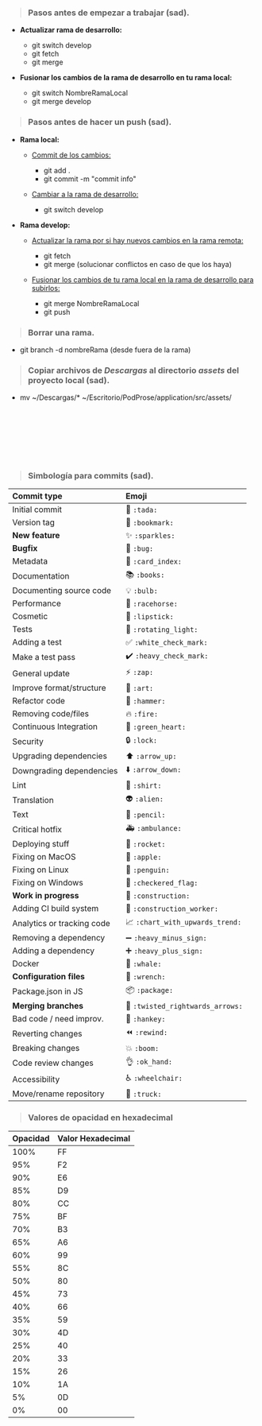 > ### **Pasos antes de empezar a trabajar (sad).**

- **Actualizar rama de desarrollo:**

  - git switch develop
  - git fetch
  - git merge

- **Fusionar los cambios de la rama de desarrollo en tu rama local:**
  - git switch NombreRamaLocal
  - git merge develop

> ### **Pasos antes de hacer un push (sad).**

- **Rama local:**

  - <u>Commit de los cambios:</u>

    - git add .
    - git commit -m "commit info"

  - <u>Cambiar a la rama de desarrollo:</u>
    - git switch develop

- **Rama develop:**

  - <u>Actualizar la rama por si hay nuevos cambios en la rama remota:</u>

    - git fetch
    - git merge (solucionar conflictos en caso de que los haya)

  - <u>Fusionar los cambios de tu rama local en la rama de desarrollo para subirlos:</u>
    - git merge NombreRamaLocal
    - git push

> ### **Borrar una rama.**

- git branch -d nombreRama (desde fuera de la rama)

> ### **Copiar archivos de _Descargas_ al directorio _assets_ del proyecto local (sad).**

- mv ~/Descargas/* ~/Escritorio/PodProse/application/src/assets/

<br/><br/><br/><br/><br/><br/>

> ### **Simbología para commits (sad).**

| Commit type                | Emoji                            |
| :------------------------- | :------------------------------- |
| Initial commit             | 🎉 `:tada:`                      |
| Version tag                | 🔖 `:bookmark:`                  |
| **New feature**            | ✨ `:sparkles:`                  |
| **Bugfix**                 | 🐛 `:bug:`                       |
| Metadata                   | 📇 `:card_index:`                |
| Documentation              | 📚 `:books:`                     |
| Documenting source code    | 💡 `:bulb:`                      |
| Performance                | 🐎 `:racehorse:`                 |
| Cosmetic                   | 💄 `:lipstick:`                  |
| Tests                      | 🚨 `:rotating_light:`            |
| Adding a test              | ✅ `:white_check_mark:`          |
| Make a test pass           | ✔️ `:heavy_check_mark:`          |
| General update             | ⚡ `:zap:`                       |
| Improve format/structure   | 🎨 `:art:`                       |
| Refactor code              | 🔨 `:hammer:`                    |
| Removing code/files        | 🔥 `:fire:`                      |
| Continuous Integration     | 💚 `:green_heart:`               |
| Security                   | 🔒 `:lock:`                      |
| Upgrading dependencies     | ⬆️ `:arrow_up:`                  |
| Downgrading dependencies   | ⬇️ `:arrow_down:`                |
| Lint                       | 👕 `:shirt:`                     |
| Translation                | 👽 `:alien:`                     |
| Text                       | 📝 `:pencil:`                    |
| Critical hotfix            | 🚑 `:ambulance:`                 |
| Deploying stuff            | 🚀 `:rocket:`                    |
| Fixing on MacOS            | 🍎 `:apple:`                     |
| Fixing on Linux            | 🐧 `:penguin:`                   |
| Fixing on Windows          | 🏁 `:checkered_flag:`            |
| **Work in progress**       | 🚧 `:construction:`              |
| Adding CI build system     | 👷 `:construction_worker:`       |
| Analytics or tracking code | 📈 `:chart_with_upwards_trend:`  |
| Removing a dependency      | ➖ `:heavy_minus_sign:`          |
| Adding a dependency        | ➕ `:heavy_plus_sign:`           |
| Docker                     | 🐳 `:whale:`                     |
| **Configuration files**    | 🔧 `:wrench:`                    |
| Package.json in JS         | 📦 `:package:`                   |
| **Merging branches**       | 🔀 `:twisted_rightwards_arrows:` |
| Bad code / need improv.    | 💩 `:hankey:`                    |
| Reverting changes          | ⏪ `:rewind:`                    |
| Breaking changes           | 💥 `:boom:`                      |
| Code review changes        | 👌 `:ok_hand:`                   |
| Accessibility              | ♿ `:wheelchair:`                |
| Move/rename repository     | 🚚 `:truck:`                     |

> ### **Valores de opacidad en hexadecimal**

| Opacidad | Valor Hexadecimal |
| -------- | ----------------- |
| 100%     | FF                |
| 95%      | F2                |
| 90%      | E6                |
| 85%      | D9                |
| 80%      | CC                |
| 75%      | BF                |
| 70%      | B3                |
| 65%      | A6                |
| 60%      | 99                |
| 55%      | 8C                |
| 50%      | 80                |
| 45%      | 73                |
| 40%      | 66                |
| 35%      | 59                |
| 30%      | 4D                |
| 25%      | 40                |
| 20%      | 33                |
| 15%      | 26                |
| 10%      | 1A                |
| 5%       | 0D                |
| 0%       | 00                |
